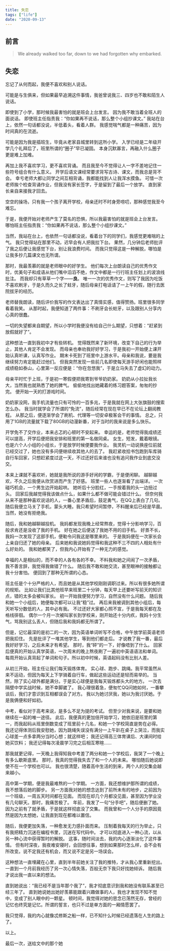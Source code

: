 ```yaml
---
title: 失恋
tags: ["life"]
date: "2020-09-13"
---
```

## 前言

> We already walked too far, down to we had forgotten why embarked.  

## 失恋

忘记了从何而起，我便不喜欢和别人说话。

可能是与生俱来，但如果最早追溯这件事情，我爸曾说我三、四岁也不敢和陌生人说话。

即使到了小学，那时候我最害怕的就是班会上台发言。
因为我不敢当着全班人的面说话。
即使班主任指责我：“你如果再不说话，那么整个小组抄课文。”
我站在台上，依然一句话都没说，半低着头，看着人群。
我感觉喘气都是一种痛苦，因为时间真的在流逝。

可能是因为我是插班生，毕竟从老家县城里转到这所小学。
入学已经是二年级开学几个礼拜后了，班里所谓的“圈子”早已凝固。
本身沉默寡言，再融入什么圈子更是难上加难。

再加上我不喜欢学习，更不喜欢背诵。
而且我至今不觉得让人一字不差地记住一些符号组合有什么意义。
开学后语文课经常要求背写古诗、课文，而我总是背不会。
幸亏老师大都让同学之间互相背诵，我都能找到人让我浑水摸鱼。
可惜一次老师挨个检查背诵作业，但我没有家长签字，于是留到了最后一个放学。
直到家长亲自来接我才回去。

空空的操场，只有我一个孩子离开学校，母亲还时不时身旁唠叨，那种感觉我至今难忘。

于是，我便开始对老师产生了莫名的恐惧，所以我最害怕的就是班会上台发言。
哪怕班主任指责我：“你如果再不说话，那么整个小组抄课文。”

当然，我站在台上，也依然一句话都没说，看着台下的同学们，我感觉更难喘的上气。
我只觉得站在那里不动，迟早会有人把我拉下台。
果然，几分钟后老师批评了我之后便让我感觉下台，别让我浪费时间。
而我只觉得这是一种解脱，哪怕是让我多抄几篇课文也无所谓。

那时，我最羡慕的就是老师眼中的好学生。
他们每次上台朗读自己的优秀作文时，优美句子和成语从他们嘴中滔滔不绝，作文中都是一行行班主任划上的波浪线批注。
而我却只有草草一个字——**良**。
唯一一次的优秀作文，则写了我因为吃饭不喜欢刷牙，于是久而久之长了蛀牙，随后母亲打电话请了一上午的假，随行去医院拔牙的经历。

老师替我朗读，随后评价我写的作文表达出了真情实感，值得赞扬。班里很多同学看着我笑。
从那时起，我便知道了两件事：不刷牙会长蛀牙，以及跟别人分享内心真的很蠢。

一切的失望都来自期望，所以小学时我便没有给自己什么期望，只想着：“赶紧到放假就好了”。

这种想法一直到我初中才有些转机。
觉得既然来了新环境，改变下自己的行为举止，其他人肯定不会发现。
而母亲也奉劝我好好学习，于是我初一开始便上课开始认真听课，认真写作业。
期末卡死到了班里中上游水平。母亲和我说，要是我继续努力肯定能赶过他们。
但我突然发现一些前几名即使每天游手好闲也能照样成绩稳如泰山，心里第一反应便是：“你在忽悠我”，于是立马失去了虚幻的动力。

母亲平时忙于上班，于是初一寒假便把我寄到爷爷奶奶家。
奶奶从小拉扯我长大，当然我也就熟悉了她的脾气。
偷偷地找出她藏着的练习题答案，匆匆的抄完。
便开始一天的打游戏时间。

奶奶家没网，我手机流量也只有可怜的一百多兆，于是我就在网上大张旗鼓的搜索怎么办。
我当时就学会了所谓的“免流”，随后经常在现在早已不在论坛上翻阅教程。
从那之后，便逐渐学会了刷机、代理等一切安卓极客会干的事情。
总之，只用了1GB的流量就下载了80GB的动漫新番，对于当时的我来说是多么快乐。

开学免不了交作业，本来忐忑的心顿时不安起来。
幸运的是，老师觉得我成绩还可以提高，开学后便把我安排和班里的第一名做同桌。
女生，短发，戴着眼镜。
也是六个人小组的小组长，于是放学时候便要我作业。
我灵机一动说换座位前就已经交过了，她也没有多问便继续收其他人的去了。
我赶紧收拾书包跑到车库骑自行车回家，只想赶紧度过这一天，不过还好后来谁也没有追问我作业到底交没交。

本来上课就不喜欢听，她就是我所说的游手好闲的学霸，于是便闲聊。
越聊越欢，不久之后我便从欣赏进而产生了好感。
班里一些人也逐渐看了出端详。
一次碰巧机会，一个男生边开始起哄。
她听后十分脸红，一手按着我的头一边扭过头。
回家后我越觉得我该做点什么，如果什么都不做可能会错过什么。
但奈何我从来不是那种喜欢说话的人，一番心里矛盾后，鼓足勇气，在QQ上表白了几句。
随后我便立马关了手机，蒙头大睡。我只希望时间暂停，不料醒来后已经是早晨。当然，她没有拒绝我。

随后，我和她越聊越投机。
我妈都发现我晚上经常熬夜，觉得十分影响学习，百般求肯还是没收了我的手机。
好在她之后便送了我她不用的旧手机。
好景不长，我妈一次发现了这部手机，便勒令问我这是哪里来的。
于是我妈便在一次家长会上亲自归还了她的母亲。
后来她和我说她妈觉得和我这种不三不四的人相处有什么好处的。
我和她都笑了，但我内心开始有了一种无力的感觉。

幸福的人是相似的，而不幸的人各有各的不幸。
不料我和她之间闹了一次矛盾，我不善言辞，我觉得我做错了什么。
随后我不敢和她交流，甚至眼神的接触都让我十分害怕。
便回到了那种无所谓的心态。

班主任是个十分严格的人，而且她是从其他学校刚刚调职过来。所以有很多她所谓的规矩。
比如让我们比其他班早来班里二十分钟，每天早上还要听写前天的知识点，错的太多会被叫家长。
初一开始我便努力学习，自然没有什么问题。
随后我和她一个小组后，她便每次都可以让我“稳”过。
再后来我被调到其他小组后，每天听写分数低的人，其中必有我。
不过还好大家都心照不宣，于是我每天都在及格线徘徊。
偶尔一个月一次被叫家长到学校来，刚开始还十分内疚，我妈十分生气，骂我别这么丢人，但随后我和我妈都无所谓了。

但是，记忆最深的是初二的一次，因为英语单词听写不合格，中午放学前英语老师把我扣住。
先是批评了一堆其他学生，等到他们都走后。
才说教了我一番，最后我好好学习，之后未来才有希望。
那时，我“砰”的一下，好像唔到了什么。
回家后便真的开始认真学英语，一次周末的晚上熬夜刷了一遍初中英语语法和单词。
每周开始认真背起了单词和句子。所以初中时候，英语起码没有比别人差。

从初三开始，班主任让我们每天锻炼体育。
实心球、跑步、跳绳。我平常虽然从来不运动，但因为每天上下学骑着自行车，做起这些运动还是轻而易举的。
当然，除了实心球外都是满分。于是实心球便是我每天锻炼都头大的地方。
一次去隔壁中学实战时候，她不幸脚崴了。
我心理很着急，便匆忙QQ问她如何，一番攀谈后，我们才意识到互相都误会了对方。
我以为她讨厌我，她以为我讨厌她。于是我俩便和好如初。

中考，看似对于高考来说，是多么不足为提的考试。
但至少对我来说，是要和她继续在一起的唯一途径。
此后，我便真的更加倍开始学习，她依旧是班里的第一，而我起码从班里倒数变成了班里前十几名，和她一个学校简直是势在必得。
我还记得体测后我安慰她，因为跳绳失误没有满分一上午趴在桌子上哭泣，而我实心球差一点多拿两分当时心想；就这样吧；
我还记得高三体育课后、大课间时给她买饮料；
我还记得每次凌晨学习完之后相互寒暄……

那我就更记得，一天晚上我得知我中考差了两分和她一个学校后，我哭了一个晚上有多么歇斯底里。
那时，我真的觉得我失去了和一个人的未来。
哪怕随后她说即使不在一个学校也可以。
我也很清楚，随着高中生活的到来，两个人的交集会越来越小。

高中第一学期，便是我最难熬的一个学期。
一方面，我还想维护那所谓的成绩，我不想落后她的脚步。
另一方面我对她的想念达到了前所未有的地步，之前因为一个班级，一周五天时间都在见面。
而现在却几个月都没见面，甚至因为学业没有几句聊天。那时，我痛苦极了。
年前，我发了一句“分手吧”，随后便删了她。因为之前有了就矛盾，于是就这样彻底没了交集。
而我曾和一个人分手的原因竟然是因为太想她，让我直到现在都难以置信。

随后，我便更加失落，一种愈发无力感扑面而来。
压制着我每天的行为举止，只有我把精力沉迷在编程书里，沉迷在写代码中。
才可以彻底进入一种心流，以从另一种心流中获得暂时的解脱。
这事，随时间淡去，我的内心逐渐淡化了这件事情。
但有时深夜，我夜难安寝时，会回想往事，想到如果那时怎么样，会不会有所改变。说不定我还有机会，而又说不定是另一场误会。

这种想法一直埋藏在心里，直到半年前她关注了我的推特，才从我心里重新挖出。
一直到一个月前我经历了另一次心情失落，百般无奈下我只好找她倾诉。
随后我才说出我一直以来的想法。

直到她说出：“我已经不是当年那个我了”，我才彻底意识到我和她没有联系甚至已经三年了。
直到她说她出她好羡慕能跟着兴趣做事的人，我也才发现不知不觉中，变成了别人眼中的一颗星。
顿时间，我觉得对她的思念已荡然无存，曾经的记忆也终究是记忆。所谓的誓言，也只不过是单方面的一厢情愿罢了。

我只觉得，我的内心就像忒修斯之船一样，已不知什么时候已经遗落在人生的路上了。 

以上。

最后一次，送给文中的那个她
